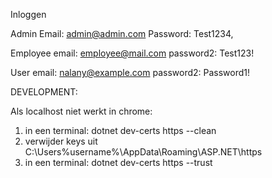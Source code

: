 
Inloggen

Admin
Email: admin@admin.com
Password: Test1234,

Employee
email: employee@mail.com
password2: Test123!

User
email: nalany@example.com
password2: Password1!


DEVELOPMENT:

Als localhost niet werkt in chrome:
1. in een terminal: dotnet dev-certs https --clean
2. verwijder keys uit C:\Users\%username%\AppData\Roaming\ASP.NET\https
3. in een terminal: dotnet dev-certs https --trust